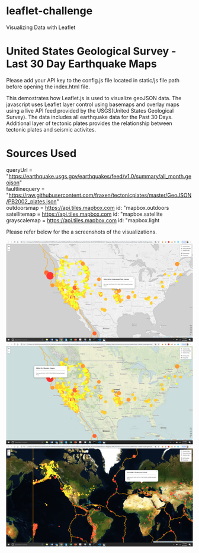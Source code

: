 # leaflet-challenge
Visualizing Data with Leaflet

# United States Geological Survey - Last 30 Day Earthquake Maps

Please add your API key to the config.js file located in static/js file path before opening the index.html file.

This demostrates how Leaflet.js is used to visualize geoJSON data. The javascript uses Leaflet layer control using basemaps and overlay maps using a live API feed provided by the USGS(United States Geological Survey). The data includes all earthquake data for the Past 30 Days. Additional layer of tectonic plates provides the relationship between tectonic plates and seismic activites.

# Sources Used 
queryUrl = "https://earthquake.usgs.gov/earthquakes/feed/v1.0/summary/all_month.geojson"
<br />
faultlinequery = "https://raw.githubusercontent.com/fraxen/tectonicplates/master/GeoJSON/PB2002_plates.json"
<br />
outdoorsmap = https://api.tiles.mapbox.com id: "mapbox.outdoors
<br />
satellitemap = https://api.tiles.mapbox.com id: "mapbox.satellite
<br />
grayscalemap = https://api.tiles.mapbox.com id: "mapbox.light
<br />

Please refer below for the a screenshots of the visualizations. 

![ScreenShots of Earthquake Gray Scale Maps](Images/GreyScaleMap.png)
![ScreenShots of Earthquake Outdoor Maps](Images/OutdoorMap.png)
![ScreenShots of Earthquake Satellite Maps](Images/SatelliteMap.png)


